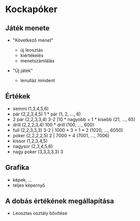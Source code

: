 ﻿# Kockapóker
## Játék menete
- "Következő menet" 
	- új leosztás
	- kiértékelés
	- menetszámlálás

- "Új játék"
	- lenulláz mindent

## Értékek
- semmi (1,3,4,5,6)
- pár (2,2,3,4,5) 1 * pár (1, 2, ..., 6)
- 2 pár (2,2,3,3,4) 3-2 |10 * nagyobb + 1 * kisebb (21, ..., 65)
- drill (2,2,2,3,4) 100 * drill (100, ..., 600)
- full (2,2,3,3,3) 3-2 | 1000 * 3 + 1 * 2 (1020, ..., 6050)
- poker (2,2,2,2,5) 2 | 7000 + 4 (7001, ..., 7006)
- kissor (1,2,3,4,5)
- nagysor (2,3,4,5,6)
- nagy poker (3,3,3,3,3) 3

## Grafika
- képek, ...
- teljes képernyő

## A dobás értékének megállapítása
- Leosztas osztály bővítése
